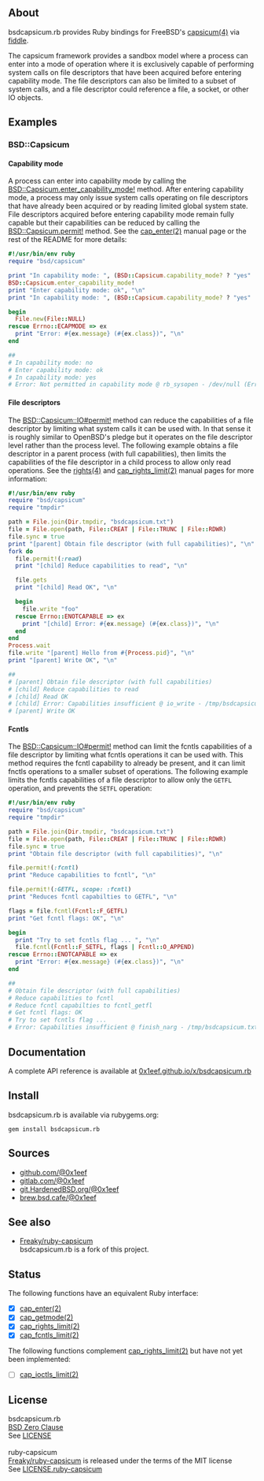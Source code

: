 ## About

bsdcapsicum.rb provides Ruby bindings for FreeBSD's
[capsicum(4)](https://man.freebsd.org/cgi/man.cgi?query=capsicum&apropos=0&sektion=4&format=html)
via
[fiddle](https://github.com/ruby/fiddle#readme).

The capsicum framework provides a sandbox model where a process can enter
into a mode of operation where it is exclusively capable of performing system
calls on file descriptors that have been acquired before entering capability
mode. The file descriptors can also be limited to a subset of system calls, and
a file descriptor could reference a file, a socket, or other IO objects.

## Examples

### BSD::Capsicum

#### Capability mode

A process can enter into capability mode by calling
the
[BSD::Capsicum.enter_capability_mode!](http://0x1eef.github.io/x/bsdcapsicum.rb/BSD/Capsicum.html#enter!-instance_method)
method. After entering capability mode, a process may only
issue system calls operating on file descriptors that have already
been acquired or by reading limited global system state.
File descriptors acquired before entering capability mode remain
fully capable but their capabilities can be reduced by calling
the
[BSD::Capsicum.permit!](http://0x1eef.github.io/x/bsdcapsicum.rb/BSD/Capsicum.html#permit!-instance_method)
method. See the
[cap_enter(2)](https://man.freebsd.org/cgi/man.cgi?query=cap_enter&apropos=0&sektion=2&format=html)
manual page or the rest of the README for more details:

```ruby
#!/usr/bin/env ruby
require "bsd/capsicum"

print "In capability mode: ", (BSD::Capsicum.capability_mode? ? "yes" : "no"), "\n"
BSD::Capsicum.enter_capability_mode!
print "Enter capability mode: ok", "\n"
print "In capability mode: ", (BSD::Capsicum.capability_mode? ? "yes" : "no"), "\n"

begin
  File.new(File::NULL)
rescue Errno::ECAPMODE => ex
  print "Error: #{ex.message} (#{ex.class})", "\n"
end

##
# In capability mode: no
# Enter capability mode: ok
# In capability mode: yes
# Error: Not permitted in capability mode @ rb_sysopen - /dev/null (Errno::ECAPMODE)
```

#### File descriptors

The
[BSD::Capsicum::IO#permit!](http://0x1eef.github.io/x/bsdcapsicum.rb/BSD/Capsicum/IO.html#permit!-instance_method)
method can reduce the capabilities of a file descriptor by limiting what
system calls it can be used with. In that sense it is roughly similar to OpenBSD's
pledge but it operates on the file descriptor level rather than the process
level.
The following example obtains a file descriptor in a parent process (with
full capabilities), then limits the capabilities of the file descriptor
in a child process to allow only read operations. See the
[rights(4)](https://man.freebsd.org/cgi/man.cgi?query=rights&apropos=0&sektion=4&format=html)
and
[cap_rights_limit(2)](https://man.freebsd.org/cgi/man.cgi?query=cap_rights_limit&sektion=2&format=htmlman)
manual pages for more information:

``` ruby
#!/usr/bin/env ruby
require "bsd/capsicum"
require "tmpdir"

path = File.join(Dir.tmpdir, "bsdcapsicum.txt")
file = File.open(path, File::CREAT | File::TRUNC | File::RDWR)
file.sync = true
print "[parent] Obtain file descriptor (with full capabilities)", "\n"
fork do
  file.permit!(:read)
  print "[child] Reduce capabilities to read", "\n"

  file.gets
  print "[child] Read OK", "\n"

  begin
    file.write "foo"
  rescue Errno::ENOTCAPABLE => ex
    print "[child] Error: #{ex.message} (#{ex.class})", "\n"
  end
end
Process.wait
file.write "[parent] Hello from #{Process.pid}", "\n"
print "[parent] Write OK", "\n"

##
# [parent] Obtain file descriptor (with full capabilities)
# [child] Reduce capabilities to read
# [child] Read OK
# [child] Error: Capabilities insufficient @ io_write - /tmp/bsdcapsicum.txt (Errno::ENOTCAPABLE)
# [parent] Write OK
```

#### Fcntls

The
[BSD::Capsicum::IO#permit!](http://0x1eef.github.io/x/bsdcapsicum.rb/BSD/Capsicum/IO.html#permit!-instance_method)
method can limit the fcntls capabilities of a file descriptor by limiting what
fcntls operations it can be used with. This method requires the fcntl capability to already
be present, and it can limit fnctls operations to a smaller subset of operations.
The following example limits the fcntls capabilities of a file descriptor to allow
only the `GETFL` operation, and prevents the `SETFL` operation:

```ruby
#!/usr/bin/env ruby
require "bsd/capsicum"
require "tmpdir"

path = File.join(Dir.tmpdir, "bsdcapsicum.txt")
file = File.open(path, File::CREAT | File::TRUNC | File::RDWR)
file.sync = true
print "Obtain file descriptor (with full capabilities)", "\n"

file.permit!(:fcntl)
print "Reduce capabilities to fcntl", "\n"

file.permit!(:GETFL, scope: :fcntl)
print "Reduces fcntl capabilties to GETFL", "\n"

flags = file.fcntl(Fcntl::F_GETFL)
print "Get fcntl flags: OK", "\n"

begin
  print "Try to set fcntls flag ... ", "\n"
  file.fcntl(Fcntl::F_SETFL, flags | Fcntl::O_APPEND)
rescue Errno::ENOTCAPABLE => ex
  print "Error: #{ex.message} (#{ex.class})", "\n"
end

##
# Obtain file descriptor (with full capabilities)
# Reduce capabilities to fcntl
# Reduce fcntl capabilties to fcntl_getfl
# Get fcntl flags: OK
# Try to set fcntls flag ...
# Error: Capabilities insufficient @ finish_narg - /tmp/bsdcapsicum.txt (Errno::ENOTCAPABLE)
```

## Documentation

A complete API reference is available at [0x1eef.github.io/x/bsdcapsicum.rb](https://0x1eef.github.io/x/bsdcapsicum.rb)

## Install

bsdcapsicum.rb is available via rubygems.org:

    gem install bsdcapsicum.rb

## Sources

* [github.com/@0x1eef](https://github.com/0x1eef/bsdcapsicum.rb#readme)
* [gitlab.com/@0x1eef](https://gitlab.com/0x1eef/bsdcapsicum.rb#about)
* [git.HardenedBSD.org/@0x1eef](https://git.hardenedbsd.org/0x1eef/bsdcapsicum.rb#about)
* [brew.bsd.cafe/@0x1eef](https://brew.bsd.cafe/0x1eef/bsdcapsicum.rb)

## See also

* [Freaky/ruby-capsicum](https://github.com/Freaky/ruby-capsicum) <br>
  bsdcapsicum.rb is a fork of this project.

## Status

The following functions have an equivalent Ruby interface:

* [x] [cap_enter(2)](https://man.freebsd.org/cgi/man.cgi?query=cap_enter&apropos=0&sektion=2&format=html)
* [x] [cap_getmode(2)](https://man.freebsd.org/cgi/man.cgi?query=cap_getmode&apropos=0&sektion=2&format=html)
* [x] [cap_rights_limit(2)](https://man.freebsd.org/cgi/man.cgi?query=cap_rights_limit&sektion=2&format=html)
* [x] [cap_fcntls_limit(2)](https://man.freebsd.org/cgi/man.cgi?query=cap_fcntls_limit&sektion=2&format=html)

The following functions complement
[cap_rights_limit(2)](https://man.freebsd.org/cgi/man.cgi?query=cap_rights_limit&sektion=2&format=html)
but have not yet been implemented:

* [ ] [cap_ioctls_limit(2)](https://man.freebsd.org/cgi/man.cgi?query=cap_ioctls_limit&sektion=2&format=html)

## License

bsdcapsicum.rb
<br>
[BSD Zero Clause](https://choosealicense.com/licenses/0bsd/)
<br>
See [LICENSE](./LICENSE)
<br><br>
ruby-capsicum
<br>
[Freaky/ruby-capsicum](https://github.com/Freaky/ruby-capsicum) is released
under the terms of the MIT license
<br>
See [LICENSE.ruby-capsicum](/.LICENSE-ruby-capsicum)
